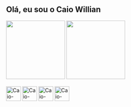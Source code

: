 ## Olá, eu sou o Caio Willian

<div>
  <img height='160em' src='https://github-readme-stats.vercel.app/api?username=CaioWill&show_icons=true&theme=dracula&include_all_commits=true&count_private=true'/>
  <img height='160em' src='https://github-readme-stats.vercel.app/api/top-langs/?username=CaioWill&layout=compact&langs_count=16&theme=dracula'/>
</div>

<div style='display= inline_block'><br>
  <img aline='center' alt='Caio-Python' heght='30' width='40' src="https://cdn.jsdelivr.net/gh/devicons/devicon/icons/html5/html5-original.svg" />
  <img aline='center' alt='Caio-Python' heght='30' width='40' src="https://cdn.jsdelivr.net/gh/devicons/devicon/icons/css3/css3-original.svg" />
  <img aline='center' alt='Caio-Python' heght='30' width='40' src="https://cdn.jsdelivr.net/gh/devicons/devicon/icons/javascript/javascript-original.svg" />
  <img aline='center' alt='Caio-Python' heght='30' width='40' src="https://cdn.jsdelivr.net/gh/devicons/devicon/icons/python/python-original.svg" />
</div>
